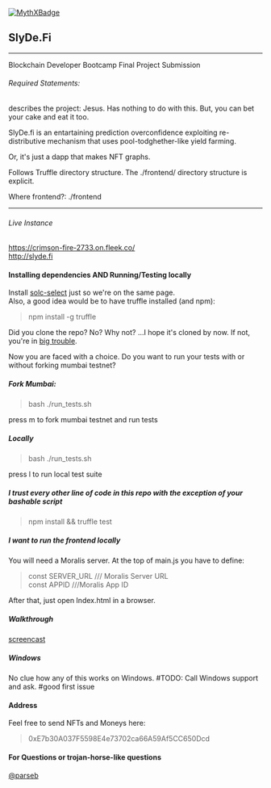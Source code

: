 [![MythXBadge](https://badgen.net/https/api.mythx.io/v1/projects/7c48238a-f03f-4c43-88ba-fe0e8cef6655/badge/data?cache=300&icon=https://raw.githubusercontent.com/ConsenSys/mythx-github-badge/main/logo_white.svg)](https://docs.mythx.io/dashboard/github-badges)

## SlyDe.Fi

---

<p>Blockchain Developer Bootcamp Final Project Submission</p>

###### Required Statements:

<p>describes the project: Jesus. Has nothing to do with this. But, you can bet your cake and eat it too.</p>
<p>SlyDe.fi is an entartaining prediction overconfidence exploiting re-distributive mechanism that uses pool-todghether-like yield farming.</p>
<p>Or, it's just a dapp that makes NFT graphs.</p>
<p>Follows Truffle directory structure. The ./frontend/ directory structure is explicit.</p>
<p>Where frontend?: ./frontend  </p>

<hr>

###### Live Instance

https://crimson-fire-2733.on.fleek.co/ <br/>
http://slyde.fi

#### Installing dependencies AND Running/Testing locally

Install [solc-select](https://github.com/crytic/solc-select) just so we're on the same page. <br>
Also, a good idea would be to have truffle installed (and npm): <br>

> npm install -g truffle

Did you clone the repo? No? Why not? ...I hope it's cloned by now. If not, you're in [big trouble](https://www.youtube.com/watch?v=IuRC3HEJ71M&ab_channel=JoelF1). <br/>

Now you are faced with a choice. Do you want to run your tests with or without forking mumbai testnet?

##### Fork Mumbai:

> bash ./run_tests.sh

press m to fork mumbai testnet and run tests

##### Locally

> bash ./run_tests.sh

press l to run local test suite

##### I trust every other line of code in this repo with the exception of your bashable script

> npm install && truffle test

##### I want to run the frontend locally

You will need a Moralis server. At the top of main.js you have to define: <br>

> const SERVER_URL /// Moralis Server URL <br>
> const APPID ///Moralis App ID

After that, just open Index.html in a browser.

##### Walkthrough

[screencast](https://youtu.be/hRMocVaDj4E)

##### Windows

No clue how any of this works on Windows.
#TODO: Call Windows support and ask. #good first issue

#### Address

Feel free to send NFTs and Moneys here: <br>

> 0xE7b30A037F5598E4e73702ca66A59Af5CC650Dcd <br>

#### For Questions or trojan-horse-like questions
[@parseb](https://twitter.com/parseb)

